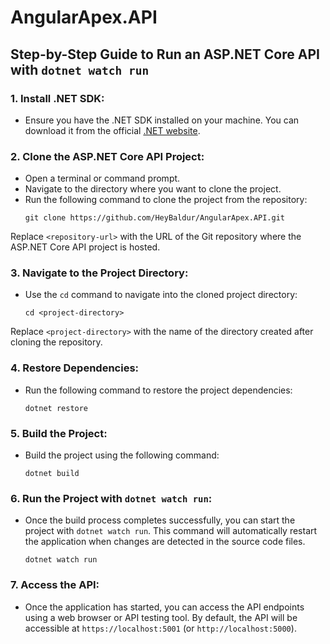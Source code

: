 # AngularApex.API

## Step-by-Step Guide to Run an ASP.NET Core API with `dotnet watch run`

### 1. Install .NET SDK:
   - Ensure you have the .NET SDK installed on your machine. You can download it from the official [.NET website](https://dotnet.microsoft.com/download).

### 2. Clone the ASP.NET Core API Project:
   - Open a terminal or command prompt.
   - Navigate to the directory where you want to clone the project.
   - Run the following command to clone the project from the repository:
     ```
     git clone https://github.com/HeyBaldur/AngularApex.API.git
     ```
   Replace `<repository-url>` with the URL of the Git repository where the ASP.NET Core API project is hosted.

### 3. Navigate to the Project Directory:
   - Use the `cd` command to navigate into the cloned project directory:
     ```
     cd <project-directory>
     ```
   Replace `<project-directory>` with the name of the directory created after cloning the repository.

### 4. Restore Dependencies:
   - Run the following command to restore the project dependencies:
     ```
     dotnet restore
     ```

### 5. Build the Project:
   - Build the project using the following command:
     ```
     dotnet build
     ```

### 6. Run the Project with `dotnet watch run`:
   - Once the build process completes successfully, you can start the project with `dotnet watch run`. This command will automatically restart the application when changes are detected in the source code files.
     ```
     dotnet watch run
     ```

### 7. Access the API:
   - Once the application has started, you can access the API endpoints using a web browser or API testing tool. By default, the API will be accessible at `https://localhost:5001` (or `http://localhost:5000`).
